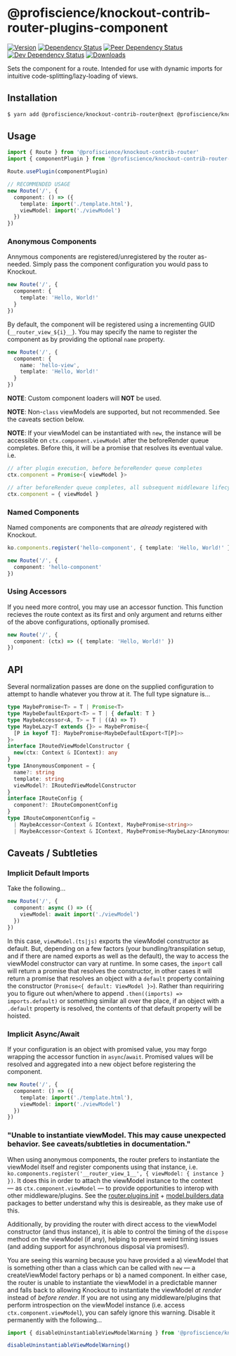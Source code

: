 # @profiscience/knockout-contrib-router-plugins-component

[![Version][npm-version-shield]][npm]
[![Dependency Status][david-dm-shield]][david-dm]
[![Peer Dependency Status][david-dm-peer-shield]][david-dm-peer]
[![Dev Dependency Status][david-dm-dev-shield]][david-dm-dev]
[![Downloads][npm-stats-shield]][npm-stats]

[david-dm]: https://david-dm.org/Profiscience/knockout-contrib?path=packages/router.plugins.component
[david-dm-shield]: https://david-dm.org/Profiscience/knockout-contrib/status.svg?path=packages/router.plugins.component

[david-dm-peer]: https://david-dm.org/Profiscience/knockout-contrib?path=packages/router.plugins.component&type=peer
[david-dm-peer-shield]: https://david-dm.org/Profiscience/knockout-contrib/peer-status.svg?path=packages/router.plugins.component

[david-dm-dev]: https://david-dm.org/Profiscience/knockout-contrib?path=packages/router.plugins.component&type=dev
[david-dm-dev-shield]: https://david-dm.org/Profiscience/knockout-contrib/dev-status.svg?path=packages/router.plugins.component

[npm]: https://www.npmjs.com/package/@profiscience/knockout-contrib-router-plugins-component
[npm-version-shield]: https://img.shields.io/npm/v/@profiscience/knockout-contrib-router-plugins-component.svg

[npm-stats]: http://npm-stat.com/charts.html?package=@profiscience/knockout-contrib-router-plugins-component&author=&from=&to=
[npm-stats-shield]: https://img.shields.io/npm/dt/@profiscience/knockout-contrib-router-plugins-component.svg?maxAge=2592000

Sets the component for a route. Intended for use with dynamic imports for intuitive code-splitting/lazy-loading of views.

## Installation

```bash
$ yarn add @profiscience/knockout-contrib-router@next @profiscience/knockout-contrib-router-plugins-component
```

## Usage

```typescript
import { Route } from '@profiscience/knockout-contrib-router'
import { componentPlugin } from '@profiscience/knockout-contrib-router-plugin-component'

Route.usePlugin(componentPlugin)

// RECOMMENDED USAGE
new Route('/', {
  component: () => ({
    template: import('./template.html'),
    viewModel: import('./viewModel')
  })
})
```

### Anonymous Components

Annymous components are registered/unregistered by the router as-needed. Simply pass the component configuration you would pass to Knockout.

```typescript
new Route('/', {
  component: {
    template: 'Hello, World!'
  }
})
```

By default, the component will be registered using a incrementing GUID (`__router_view_${i}__`). You may specify the name to register the component as by providing the optional `name` property.

```typescript
new Route('/', {
  component: {
    name: 'hello-view',
    template: 'Hello, World!'
  }
})
```

**NOTE**: Custom component loaders will __NOT__ be used.

**NOTE**: Non-`class` viewModels are supported, but not recommended. See the caveats section below.

**NOTE**: If your viewModel can be instantiated with `new`, the instance will be accessible on `ctx.component.viewModel` after the beforeRender queue completes. Before this, it will be a promise that resolves its eventual value. i.e.

```typescript
// after plugin execution, before beforeRender queue completes
ctx.component = Promise<{ viewModel }>

// after beforeRender queue completes, all subsequent middleware lifecycle stages (afterRender, beforeDispose, afterDispose)
ctx.component = { viewModel }
```

### Named Components

Named components are components that are _already_ registered with Knockout.

```typescript
ko.components.register('hello-component', { template: 'Hello, World!' })

new Route('/', {
  component: 'hello-component'
})
```

### Using Accessors

If you need more control, you may use an accessor function. This function recieves the route context as its first and only argument and returns either of the above configurations, optionally promised.

```typescript
new Route('/', {
  component: (ctx) => ({ template: 'Hello, World!' })
})
```

## API

Several normalization passes are done on the supplied configuration to attempt to handle whatever you throw at it. The full type signature is...

```typescript
type MaybePromise<T> = T | Promise<T>
type MaybeDefaultExport<T> = T | { default: T }
type MaybeAccessor<A, T> = T | ((A) => T)
type MaybeLazy<T extends {}> = MaybePromise<{
  [P in keyof T]: MaybePromise<MaybeDefaultExport<T[P]>>
}>
interface IRoutedViewModelConstructor {
  new(ctx: Context & IContext): any
}
type IAnonymousComponent = {
  name?: string
  template: string
  viewModel?: IRoutedViewModelConstructor
}
interface IRouteConfig {
  component?: IRouteComponentConfig
}
type IRouteComponentConfig =
  | MaybeAccessor<Context & IContext, MaybePromise<string>>
  | MaybeAccessor<Context & IContext, MaybePromise<MaybeLazy<IAnonymousComponent>>>
```

## Caveats / Subtleties

### Implicit Default Imports

Take the following...

```typescript
new Route('/', {
  component: async () => ({
    viewModel: await import('./viewModel')
  })
})
```

In this case, `viewModel.(ts|js)` exports the viewModel constructor as default. But, depending on a few factors (your bundling/transpilation setup, and if there are named exports as well as the default), the way to access the viewModel constructor can vary at runtime. In some cases, the `import` call will return a promise that resolves the constructor, in other cases it will return a promise that resolves an object with a `default` property containing the constructor (`Promise<{ default: ViewModel }>`). Rather than requiriring you to figure out when/where to append `.then((imports) => imports.default)` or something similar all over the place, if an object with a `.default` property is resolved, the contents of that default property will be hoisted.

### Implicit Async/Await

If your configuration is an object with promised value, you may forgo wrapping the accessor function in `async`/`await`. Promised values will be resolved and aggregated into a new object before registering the component.

```typescript
new Route('/', {
  component: () => ({
    template: import('./template.html'),
    viewModel: import('./viewModel')
  })
})
```

### "Unable to instantiate viewModel. This may cause unexpected behavior. See caveats/subtleties in documentation."

When using anonymous components, the router prefers to instantiate the viewModel itself and register components using that instance, i.e. `ko.components.register('__router_view_1__', { viewModel: { instance } })`. It does this in order to attach the viewModel instance to the context — as `ctx.component.viewModel` — to provide opportunities to interop with other middleware/plugins. See the [router.plugins.init](../router.plugins.init) + [model.builders.data](../model.builders.data) packages to better understand why this is desireable, as they make use of this.

Additionally, by providing the router with direct access to the viewModel constructor (and thus instance), it is able to control the timing of the `dispose` method on the viewModel (if any), helping to prevent weird timing issues (and adding support for asynchronous disposal via promises!).

You are seeing this warning because you have provided a a) viewModel that is something other than a class which can be called with `new` — a createViewModel factory perhaps or b) a named component. In either case, the router is unable to instantiate the viewModel in a predictable manner and falls back to allowing Knockout to instantiate the viewModel _at render_ instead of _before render_. If you are not using any middleware/plugins that perform introspection on the viewModel instance (i.e. access `ctx.component.viewModel`), you can safely ignore this warning. Disable it permanently with the following...

```typescript
import { disableUninstantiableViewModelWarning } from '@profiscience/knockout-contrib-router-plugins-component'

disableUninstantiableViewModelWarning()
